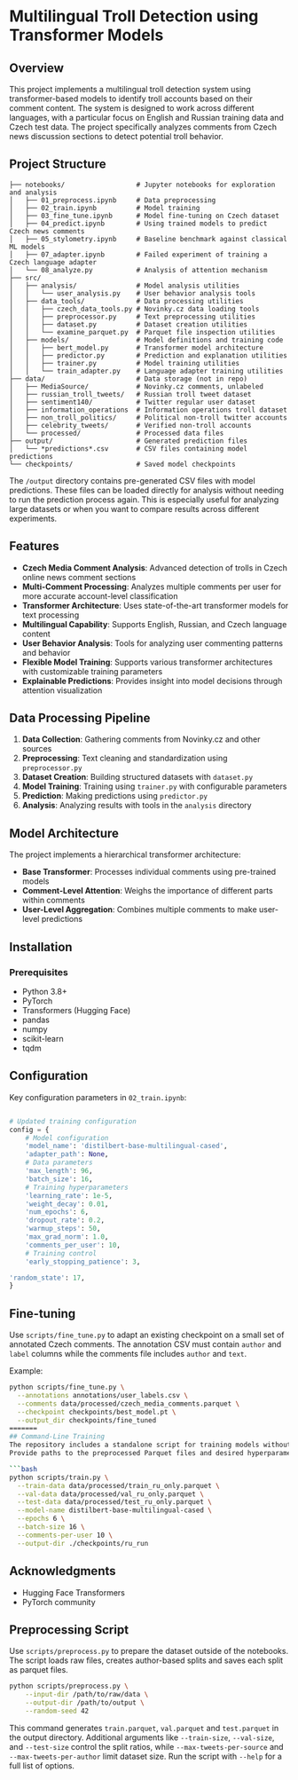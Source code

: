 # Multilingual Troll Detection using Transformer Models

## Overview
This project implements a multilingual troll detection system using transformer-based models to identify troll accounts based on their comment content. The system is designed to work across different languages, with a particular focus on English and Russian training data and Czech test data. The project specifically analyzes comments from Czech news discussion sections to detect potential troll behavior.

## Project Structure
```
├── notebooks/                  # Jupyter notebooks for exploration and analysis
│   ├── 01_preprocess.ipynb     # Data preprocessing
│   ├── 02_train.ipynb          # Model training
│   ├── 03_fine_tune.ipynb      # Model fine-tuning on Czech dataset
│   ├── 04_predict.ipynb        # Using trained models to predict Czech news comments
│   ├── 05_stylometry.ipynb     # Baseline benchmark against classical ML models
│   ├── 07_adapter.ipynb        # Failed experiment of training a Czech language adapter
│   └── 08_analyze.py           # Analysis of attention mechanism
├── src/  
│   ├── analysis/               # Model analysis utilities
│   │   └── user_analysis.py    # User behavior analysis tools
│   ├── data_tools/             # Data processing utilities
│   │   ├── czech_data_tools.py # Novinky.cz data loading tools
│   │   ├── preprocessor.py     # Text preprocessing utilities
│   │   ├── dataset.py          # Dataset creation utilities
│   │   └── examine_parquet.py  # Parquet file inspection utilities
│   ├── models/                 # Model definitions and training code
│   │   ├── bert_model.py       # Transformer model architecture
│   │   ├── predictor.py        # Prediction and explanation utilities
│   │   ├── trainer.py          # Model training utilities
│   │   └── train_adapter.py    # Language adapter training utilities
├── data/                       # Data storage (not in repo)
│   ├── MediaSource/            # Novinky.cz comments, unlabeled
│   ├── russian_troll_tweets/   # Russian troll tweet dataset
│   ├── sentiment140/           # Twitter regular user dataset
│   ├── information_operations  # Information operations troll dataset
│   ├── non_troll_politics/     # Political non-troll twitter accounts
│   ├── celebrity_tweets/       # Verified non-troll accounts
│   └── processed/              # Processed data files
├── output/                     # Generated prediction files
│   └── *predictions*.csv       # CSV files containing model predictions
└── checkpoints/                # Saved model checkpoints
```

The `/output` directory contains pre-generated CSV files with model predictions. These files can be loaded directly for analysis without needing to run the prediction process again. This is especially useful for analyzing large datasets or when you want to compare results across different experiments.

## Features
- **Czech Media Comment Analysis**: Advanced detection of trolls in Czech online news comment sections
- **Multi-Comment Processing**: Analyzes multiple comments per user for more accurate account-level classification
- **Transformer Architecture**: Uses state-of-the-art transformer models for text processing
- **Multilingual Capability**: Supports English, Russian, and Czech language content
- **User Behavior Analysis**: Tools for analyzing user commenting patterns and behavior
- **Flexible Model Training**: Supports various transformer architectures with customizable training parameters
- **Explainable Predictions**: Provides insight into model decisions through attention visualization

## Data Processing Pipeline
1. **Data Collection**: Gathering comments from Novinky.cz and other sources
2. **Preprocessing**: Text cleaning and standardization using `preprocessor.py`
3. **Dataset Creation**: Building structured datasets with `dataset.py`
4. **Model Training**: Training using `trainer.py` with configurable parameters
5. **Prediction**: Making predictions using `predictor.py`
6. **Analysis**: Analyzing results with tools in the `analysis` directory

## Model Architecture
The project implements a hierarchical transformer architecture:
- **Base Transformer**: Processes individual comments using pre-trained models
- **Comment-Level Attention**: Weighs the importance of different parts within comments
- **User-Level Aggregation**: Combines multiple comments to make user-level predictions

## Installation
### Prerequisites
- Python 3.8+
- PyTorch
- Transformers (Hugging Face)
- pandas
- numpy
- scikit-learn
- tqdm

## Configuration
Key configuration parameters in `02_train.ipynb`:
```python

# Updated training configuration
config = {
    # Model configuration
    'model_name': 'distilbert-base-multilingual-cased',
    'adapter_path': None,
    # Data parameters
    'max_length': 96,
    'batch_size': 16,
    # Training hyperparameters
    'learning_rate': 1e-5,
    'weight_decay': 0.01,
    'num_epochs': 6,
    'dropout_rate': 0.2,
    'warmup_steps': 50,
    'max_grad_norm': 1.0,
    'comments_per_user': 10,
    # Training control
    'early_stopping_patience': 3,

'random_state': 17,
}
```

## Fine-tuning
Use `scripts/fine_tune.py` to adapt an existing checkpoint on a small set of
annotated Czech comments. The annotation CSV must contain `author` and `label`
columns while the comments file includes `author` and `text`.

Example:
```bash
python scripts/fine_tune.py \
  --annotations annotations/user_labels.csv \
  --comments data/processed/czech_media_comments.parquet \
  --checkpoint checkpoints/best_model.pt \
  --output_dir checkpoints/fine_tuned
=======
## Command-Line Training
The repository includes a standalone script for training models without using the notebooks.
Provide paths to the preprocessed Parquet files and desired hyperparameters:

```bash
python scripts/train.py \
  --train-data data/processed/train_ru_only.parquet \
  --val-data data/processed/val_ru_only.parquet \
  --test-data data/processed/test_ru_only.parquet \
  --model-name distilbert-base-multilingual-cased \
  --epochs 6 \
  --batch-size 16 \
  --comments-per-user 10 \
  --output-dir ./checkpoints/ru_run
```

## Acknowledgments
- Hugging Face Transformers
- PyTorch community

## Preprocessing Script
Use `scripts/preprocess.py` to prepare the dataset outside of the notebooks.
The script loads raw files, creates author-based splits and saves each split as
parquet files.

```bash
python scripts/preprocess.py \
    --input-dir /path/to/raw/data \
    --output-dir /path/to/output \
    --random-seed 42
```

This command generates `train.parquet`, `val.parquet` and `test.parquet` in the
output directory. Additional arguments like `--train-size`, `--val-size`, and
`--test-size` control the split ratios, while `--max-tweets-per-source` and
`--max-tweets-per-author` limit dataset size. Run the script with `--help` for a
full list of options.
